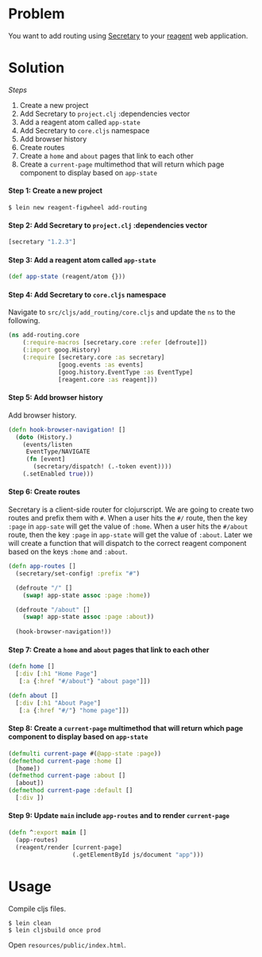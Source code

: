 # Problem

You want to add routing using [Secretary](https://github.com/gf3/secretary) to your [reagent](https://github.com/reagent-project/reagent) web application.

# Solution

*Steps*

1. Create a new project
2. Add Secretary to `project.clj` :dependencies vector
3. Add a reagent atom called `app-state`
4. Add Secretary to `core.cljs` namespace
5. Add browser history
6. Create routes
7. Create a `home` and `about` pages that link to each other
8. Create a `current-page` multimethod that will return which page component to display based on `app-state`

#### Step 1: Create a new project

```
$ lein new reagent-figwheel add-routing
```

#### Step 2: Add Secretary to `project.clj` :dependencies vector

```clojure
[secretary "1.2.3"]
```

#### Step 3: Add a reagent atom called `app-state`

```clojure
(def app-state (reagent/atom {}))
```

#### Step 4: Add Secretary to `core.cljs` namespace

Navigate to `src/cljs/add_routing/core.cljs` and update the `ns` to the following.

```clojure
(ns add-routing.core
    (:require-macros [secretary.core :refer [defroute]])
    (:import goog.History)
    (:require [secretary.core :as secretary]
              [goog.events :as events]
              [goog.history.EventType :as EventType]
              [reagent.core :as reagent]))
```

#### Step 5: Add browser history

Add browser history.

```clojure
(defn hook-browser-navigation! []
  (doto (History.)
    (events/listen
     EventType/NAVIGATE
     (fn [event]
       (secretary/dispatch! (.-token event))))
    (.setEnabled true)))
```

#### Step 6: Create routes

Secretary is a client-side router for clojurscript. We are going to create two routes and prefix them with `#`.  When a user hits the `#/` route, then the key `:page` in `app-sate` will get the value of `:home`.  When a user hits the `#/about` route, then the key `:page` in `app-state` will get the value of `:about`.  Later we will create a function that will dispatch to the correct reagent component based on the keys `:home` and `:about`.

```clojure
(defn app-routes []
  (secretary/set-config! :prefix "#")

  (defroute "/" []
    (swap! app-state assoc :page :home))

  (defroute "/about" []
    (swap! app-state assoc :page :about))
  
  (hook-browser-navigation!))
```

#### Step 7: Create a `home` and `about` pages that link to each other

```clojure
(defn home []
  [:div [:h1 "Home Page"]
   [:a {:href "#/about"} "about page"]])

(defn about []
  [:div [:h1 "About Page"]
   [:a {:href "#/"} "home page"]])
```

#### Step 8: Create a `current-page` multimethod that will return which page component to display based on `app-state`

```clojure
(defmulti current-page #(@app-state :page))
(defmethod current-page :home [] 
  [home])
(defmethod current-page :about [] 
  [about])
(defmethod current-page :default [] 
  [:div ])
```

#### Step 9: Update `main` include `app-routes` and to render `current-page`

```clojure
(defn ^:export main []
  (app-routes)
  (reagent/render [current-page]
                  (.getElementById js/document "app")))
```

# Usage

Compile cljs files.

```
$ lein clean
$ lein cljsbuild once prod
```

Open `resources/public/index.html`.
